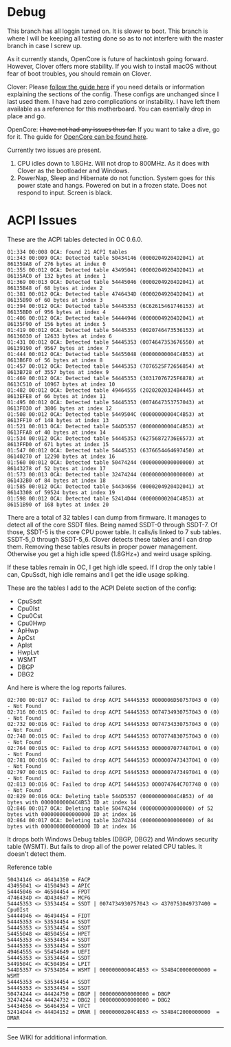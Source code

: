 # Debug

This branch has all loggin turned on. It is slower to boot. This branch is where I will be keeping all testing done so as to not interfere with the master branch in case I screw up.

As it currently stands, OpenCore is future of hackintosh going forward. However, Clover offers more stability. If you wish to install macOS without fear of boot troubles, you should remain on Clover.

Clover: Please [follow the guide here](https://hackintosh.gitbook.io/-r-hackintosh-vanilla-desktop-guide/) if you need details or information explaining the sections of the config. These configs are unchanged since I last used them. I have had zero complications or instability. I have left them available as a reference for this motherboard. You can esentially drop in place and go.

OpenCore: ~~I have not had any issues thus far.~~ If you want to take a dive, go for it. The guide for [OpenCore can be found here](https://dortania.github.io/OpenCore-Desktop-Guide/).

Currently two issues are present. 

1. CPU idles down to 1.8GHz. Will not drop to 800MHz. As it does with Clover as the bootloader and Windows.
2. PowerNap, Sleep and Hibernate do not function. System goes for this power state and hangs. Powered on but in a frozen state. Does not respond to input. Screen is black.

# ACPI Issues

These are the ACPI tables detected in OC 0.6.0.
```
01:334 00:008 OCA: Found 21 ACPI tables
01:343 00:009 OCA: Detected table 50434146 (00002049204D2041) at 861359A8 of 276 bytes at index 0
01:355 00:012 OCA: Detected table 43495041 (00002049204D2041) at 86135AC0 of 132 bytes at index 1
01:369 00:013 OCA: Detected table 54445046 (00002049204D2041) at 86135B48 of 68 bytes at index 2
01:381 00:012 OCA: Detected table 4746434D (00002049204D2041) at 86135B90 of 60 bytes at index 3
01:394 00:012 OCA: Detected table 54445353 (6C62615461746153) at 86135BD0 of 956 bytes at index 4
01:406 00:012 OCA: Detected table 54444946 (00000049204D2041) at 86135F90 of 156 bytes at index 5
01:419 00:012 OCA: Detected table 54445353 (0020746473536153) at 86136030 of 12633 bytes at index 6
01:431 00:012 OCA: Detected table 54445353 (0074647353676550) at 86139190 of 9567 bytes at index 7
01:444 00:012 OCA: Detected table 54455048 (00000000004C4B53) at 8613B6F0 of 56 bytes at index 8
01:457 00:012 OCA: Detected table 54445353 (7076525F72656854) at 8613B728 of 3557 bytes at index 9
01:469 00:012 OCA: Detected table 54445353 (30317076725F6878) at 8613C510 of 10967 bytes at index 10
01:482 00:012 OCA: Detected table 49464555 (20202020324B4445) at 8613EFE8 of 66 bytes at index 11
01:495 00:012 OCA: Detected table 54445353 (0074647353757043) at 8613F030 of 3806 bytes at index 12
01:508 00:012 OCA: Detected table 5449504C (00000000004C4B53) at 8613FF10 of 148 bytes at index 13
01:521 00:013 OCA: Detected table 544D5357 (00000000004C4B53) at 8613FFA8 of 40 bytes at index 14
01:534 00:012 OCA: Detected table 54445353 (62756872736E6573) at 8613FFD0 of 671 bytes at index 15
01:547 00:012 OCA: Detected table 54445353 (6376654464697450) at 86140270 of 12290 bytes at index 16
01:560 00:012 OCA: Detected table 50474244 (0000000000000000) at 86143278 of 52 bytes at index 17
01:573 00:013 OCA: Detected table 32474244 (0000000000000000) at 861432B0 of 84 bytes at index 18
01:585 00:012 OCA: Detected table 54434656 (00002049204D2041) at 86143308 of 59524 bytes at index 19
01:598 00:012 OCA: Detected table 52414D44 (00000000204C4B53) at 86151B90 of 168 bytes at index 20
```
There are a total of 32 tables I can dump from firmware. It manages to detect all of the core SSDT files. Being named SSDT-0 through SSDT-7. Of those, SSDT-5 is the core CPU power table. It calls/is linked to 7 sub tables. SSDT-5_0 through SSDT-5_6. Clover detects these tables and I can drop them. Removing these tables results in proper power management. Otherwise you get a high idle speed (1.8GHz+) and weird usage spiking.

If these tables remain in OC, I get high idle speed. If I drop the only table I can, CpuSsdt, high idle remains and I get the idle usage spiking.

These are the tables I add to the ACPI Delete section of the config:

- CpuSsdt
- Cpu0Ist
- Cpu0Cst
- Cpu0Hwp
- ApHwp
- ApCst
- ApIst
- HwpLvt
- WSMT
- DBGP
- DBG2

And here is where the log reports failures.
```
02:700 00:017 OC: Failed to drop ACPI 54445353 0000006D50757043 0 (0) - Not Found
02:716 00:015 OC: Failed to drop ACPI 54445353 0074734930757043 0 (0) - Not Found
02:732 00:016 OC: Failed to drop ACPI 54445353 0074734330757043 0 (0) - Not Found
02:748 00:015 OC: Failed to drop ACPI 54445353 0070774830757043 0 (0) - Not Found
02:764 00:015 OC: Failed to drop ACPI 54445353 0000007077487041 0 (0) - Not Found
02:781 00:016 OC: Failed to drop ACPI 54445353 0000007473437041 0 (0) - Not Found
02:797 00:015 OC: Failed to drop ACPI 54445353 0000007473497041 0 (0) - Not Found
02:813 00:016 OC: Failed to drop ACPI 54445353 000074764C707748 0 (0) - Not Found
02:829 00:016 OCA: Deleting table 544D5357 (00000000004C4B53) of 40 bytes with 00000000004C4B53 ID at index 14
02:846 00:017 OCA: Deleting table 50474244 (0000000000000000) of 52 bytes with 0000000000000000 ID at index 16
02:864 00:017 OCA: Deleting table 32474244 (0000000000000000) of 84 bytes with 0000000000000000 ID at index 16
```
It drops both Windows Debug tables (DBGP, DBG2) and Windows security table (WSMT). But fails to drop all of the power related CPU tables. It doesn't detect them.

Reference table
```
50434146 <> 46414350 = FACP
43495041 <> 41504943 = APIC
54445046 <> 46504454 = FPDT
4746434D <> 4D434647 = MCFG
54445353 <> 53534454 = SSDT | 0074734930757043 <> 4370753049737400 = Cpu0Ist
54444946 <> 46494454 = FIDT
54445353 <> 53534454 = SSDT
54445353 <> 53534454 = SSDT
54455048 <> 48504554 = HPET
54445353 <> 53534454 = SSDT
54445353 <> 53534454 = SSDT
49464555 <> 55454649 = UEFI
54445353 <> 53534454 = SSDT
5449504C <> 4C504954 = LPIT
544D5357 <> 57534D54 = WSMT | 00000000004C4B53 <> 534B4C0000000000 = WSMT
54445353 <> 53534454 = SSDT
54445353 <> 53534454 = SSDT
50474244 <> 44424750 = DBGP | 0000000000000000 = DBGP
32474244 <> 44424732 = DBG2 | 0000000000000000 = DBG2
54434656 <> 56464354 = VFCT
52414D44 <> 444D4152 = DMAR | 00000000204C4B53 <> 534B4C2000000000  = DMAR
```
---

See WIKI for additional information.
